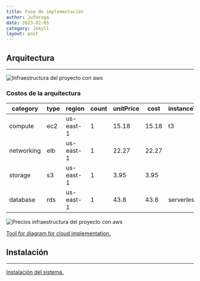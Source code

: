 ```yaml
---
title: Fase de implementación
author: Juferoga
date: 2023-02-05
category: Jekyll
layout: post
---
```


## Arquitectura

---

![Infraestructura del proyecto con aws](/patrones/assets/images/pages/implementacion/infra_fis.svg "Infraestructura del proyecto con aws")

### Costos de la arquitectura

<div class="table-wrapper" markdown="block">

  | category   | type | region    | count | unitPrice | cost  | instanceType | instanceSize | platform | role       | engine            | dataGb |
  |------------|------|-----------|-------|-----------|-------|--------------|--------------|----------|------------|-------------------|--------|
  | compute    | ec2  | us-east-1 | 1     | 15.18     | 15.18 | t3           | small        | Linux    |            |                   |        |
  | networking | elb  | us-east-1 | 1     | 22.27     | 22.27 |              |              |          |            |                   | 10     |
  | storage    | s3   | us-east-1 | 1     | 3.95      | 3.95  |              |              |          |            |                   | 0.25   |
  | database   | rds  | us-east-1 | 1     | 43.8      | 43.8  | serverless   | serverless   |          | serverless | aurora-postgresql |        |

</div>

![Precios infraestructura del proyecto con aws](/patrones/assets/images/pages/implementacion/infra_fis_prices.png "Precios infraestructura del proyecto con aws")

[Tool for diagram for cloud implementation.][1]

## Instalación

---

[Instalación del sistema.][2]

<!-- ## Soporte técnico post-instalación
--- 

Errores post-instalación? obvio si 😆. -->

[1]:https://www.cloudcraft.co/
[2]:https://juferoga.github.io/patrones/pages/04-evaluacion/#ensamblado-del-sistema
